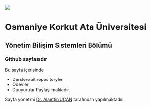 ![](https://osmaniye.edu.tr/Resource/Images/osmaniye-korkut-ata-universitesi.png)

# Osmaniye Korkut Ata Üniversitesi
## Yönetim Bilişim Sistemleri Bölümü 
### Github sayfasıdır

Bu sayfa içerisinde 
* Derslere ait repositoryler
* Ödevler
* Duuyurular
Paylaşılmaktadır.

Sayfa yönetimi [Dr. Alaettin UÇAN](aucan.github.io) tarafından yapılmaktadır. 




